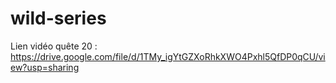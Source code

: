# wild-series

Lien vidéo quête 20 : https://drive.google.com/file/d/1TMy_igYtGZXoRhkXWO4Pxhl5QfDP0qCU/view?usp=sharing
